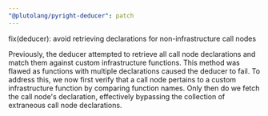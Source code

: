 ```yaml
---
"@plutolang/pyright-deducer": patch
---
```


fix(deducer): avoid retrieving declarations for non-infrastructure call nodes

Previously, the deducer attempted to retrieve all call node declarations and match them against custom infrastructure functions. This method was flawed as functions with multiple declarations caused the deducer to fail. To address this, we now first verify that a call node pertains to a custom infrastructure function by comparing function names. Only then do we fetch the call node's declaration, effectively bypassing the collection of extraneous call node declarations.
